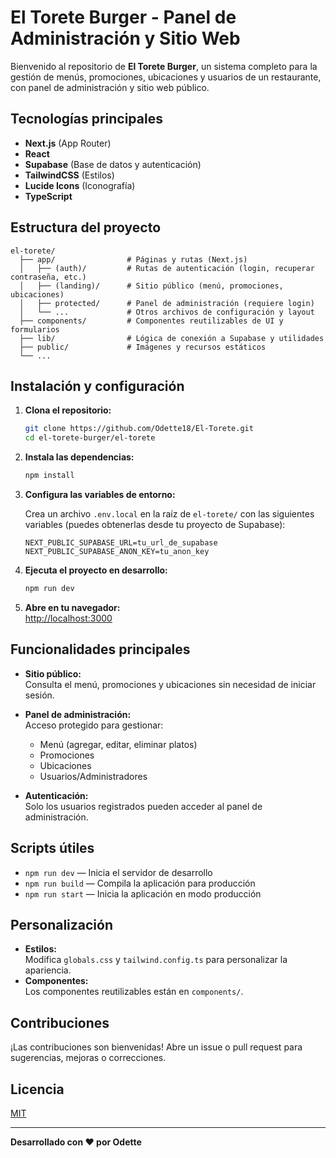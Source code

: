 # El Torete Burger - Panel de Administración y Sitio Web

Bienvenido al repositorio de **El Torete Burger**, un sistema completo para la gestión de menús, promociones, ubicaciones y usuarios de un restaurante, con panel de administración y sitio web público.

## Tecnologías principales

- **Next.js** (App Router)
- **React**
- **Supabase** (Base de datos y autenticación)
- **TailwindCSS** (Estilos)
- **Lucide Icons** (Iconografía)
- **TypeScript**

## Estructura del proyecto

```
el-torete/
  ├── app/                # Páginas y rutas (Next.js)
  │   ├── (auth)/         # Rutas de autenticación (login, recuperar contraseña, etc.)
  │   ├── (landing)/      # Sitio público (menú, promociones, ubicaciones)
  │   ├── protected/      # Panel de administración (requiere login)
  │   └── ...             # Otros archivos de configuración y layout
  ├── components/         # Componentes reutilizables de UI y formularios
  ├── lib/                # Lógica de conexión a Supabase y utilidades
  ├── public/             # Imágenes y recursos estáticos
  └── ...
```

## Instalación y configuración

1. **Clona el repositorio:**
   ```bash
   git clone https://github.com/Odette18/El-Torete.git
   cd el-torete-burger/el-torete
   ```

2. **Instala las dependencias:**
   ```bash
   npm install
   ```

3. **Configura las variables de entorno:**

   Crea un archivo `.env.local` en la raíz de `el-torete/` con las siguientes variables (puedes obtenerlas desde tu proyecto de Supabase):

   ```
   NEXT_PUBLIC_SUPABASE_URL=tu_url_de_supabase
   NEXT_PUBLIC_SUPABASE_ANON_KEY=tu_anon_key
   ```

4. **Ejecuta el proyecto en desarrollo:**
   ```bash
   npm run dev
   ```

5. **Abre en tu navegador:**  
   [http://localhost:3000](http://localhost:3000)

## Funcionalidades principales

- **Sitio público:**  
  Consulta el menú, promociones y ubicaciones sin necesidad de iniciar sesión.

- **Panel de administración:**  
  Acceso protegido para gestionar:
  - Menú (agregar, editar, eliminar platos)
  - Promociones
  - Ubicaciones
  - Usuarios/Administradores

- **Autenticación:**  
  Solo los usuarios registrados pueden acceder al panel de administración.

## Scripts útiles

- `npm run dev` — Inicia el servidor de desarrollo
- `npm run build` — Compila la aplicación para producción
- `npm run start` — Inicia la aplicación en modo producción

## Personalización

- **Estilos:**  
  Modifica `globals.css` y `tailwind.config.ts` para personalizar la apariencia.
- **Componentes:**  
  Los componentes reutilizables están en `components/`.

## Contribuciones

¡Las contribuciones son bienvenidas! Abre un issue o pull request para sugerencias, mejoras o correcciones.

## Licencia

[MIT](LICENSE)

---

**Desarrollado con ❤️ por Odette**
